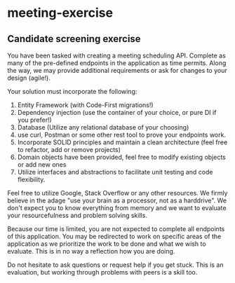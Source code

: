 # meeting-exercise
## Candidate screening exercise

You have been tasked with creating a meeting scheduling API. Complete as many of the pre-defined endpoints in the application as time permits.  Along the way, we may provide additional requirements or ask for changes to your design (agile!).

Your solution must incorporate the following:

1. Entity Framework (with Code-First migrations!)
1. Dependency injection (use the container of your choice, or pure DI if you prefer!)
1. Database (Utilize any relational database of your choosing)
1. use curl, Postman or some other rest tool to prove your endpoints work.
1. Incorporate SOLID principles and maintain a clean architecture (feel free to refactor, add or remove projects)
1. Domain objects have been provided, feel free to modify existing objects or add new ones
1. Utilize interfaces and abstractions to facilitate unit testing and code flexibility.


Feel free to utilize Google, Stack Overflow or any other resources. We firmly believe in the adage "use your brain as a processor, not as a harddrive". We don't expect you to know everything from memory and we want to evaluate your resourcefulness and problem solving skills.

Because our time is limited, you are not expected to complete all endpoints of this application. You may be redirected to work on specific areas of the application as we prioritize the work to be done and what we wish to evaluate. This is in no way a reflection how you are doing.

Do not hesitate to ask questions or request help if you get stuck. This is an evaluation, but working through problems with peers is a skill too.